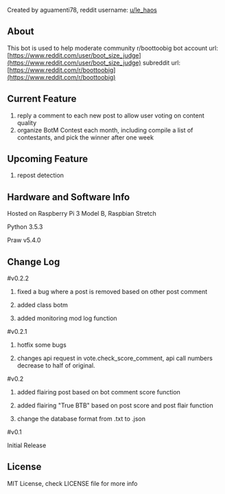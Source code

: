 Created by aguamenti78, reddit username: [u/le_haos](https://www.reddit.com/user/le_haos)

## About

This bot is used to help moderate community r/boottoobig
bot account url: [https://www.reddit.com/user/boot_size_judge](https://www.reddit.com/user/boot_size_judge)
subreddit url: [https://www.reddit.com/r/boottoobig](https://www.reddit.com/r/boottoobig)

## Current Feature

1. reply a comment to each new post to allow user voting on content quality
2. organize BotM Contest each month, including compile a list of contestants, and pick the winner after one week

## Upcoming Feature

1. repost detection

## Hardware and Software Info

Hosted on Raspberry Pi 3 Model B, Raspbian Stretch

Python 3.5.3

Praw v5.4.0

## Change Log

#v0.2.2

1. fixed a bug where a post is removed based on other post comment

2. added class botm

3. added monitoring mod log function

#v0.2.1

1. hotfix some bugs

2. changes api request in vote.check_score_comment, api call numbers decrease to half of original.

#v0.2

1. added flairing post based on bot comment score function

2. added flairing "True BTB" based on post score and post flair function

3. change the database format from .txt to .json

#v0.1

Initial Release
## License

MIT License, check LICENSE file for more info
